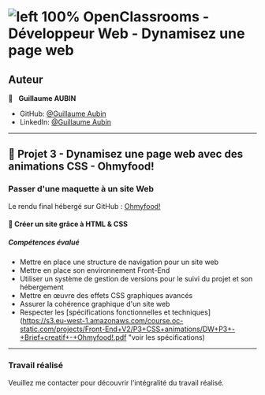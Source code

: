# ![left 100%](https://github.com/thierry-laval/archives/blob/master/images/Logo_OpenClassrooms.png?raw=true) OpenClassrooms - Développeur Web - Dynamisez une page web

## Auteur

👤 &nbsp; **Guillaume AUBIN**

* GitHub: [@Guillaume Aubin](https://github.com/GuillaumeAubin?tab=repositories "Cliquez pour voir mes projets")
* LinkedIn: [@Guillaume Aubin](https://www.linkedin.com/in/aubinguillaume/ "Visitez mon profil LinkedIn")

***
## 📎 Projet 3 - Dynamisez une page web avec des animations CSS - Ohmyfood!

### Passer d'une maquette à un site Web

Le rendu final hébergé sur GitHub : [Ohmyfood!](https://guillaumeaubin.github.io/ohmyfood_Dynamiser_animations_CSS/)

#### 🔨 Créer un site grâce à HTML & CSS

##### Compétences évalué

* Mettre en place une structure de navigation pour un site web
* Mettre en place son environnement Front-End
* Utiliser un système de gestion de versions pour le suivi du projet et son hébergement
* Mettre en œuvre des effets CSS graphiques avancés
* Assurer la cohérence graphique d'un site web
* Respecter les [spécifications fonctionnelles et techniques](https://s3.eu-west-1.amazonaws.com/course.oc-static.com/projects/Front-End+V2/P3+CSS+animations/DW+P3+-+Brief+creatif+-+Ohmyfood!.pdf "voir les spécifications)

***

### Travail réalisé

Veuillez me contacter pour découvrir l'intégralité du travail réalisé.
